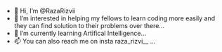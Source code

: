 - 👋 Hi, I’m @RazaRizvii
- 👀 I’m interested in helping my fellows to learn coding more easily and they can find solution to their problems over there...
- 🌱 I’m currently learning Artifical Intelligence...
- 📫 You can also reach me on insta raza_rizvi__ ...

<!---
RazaRizvii/RazaRizvii is a ✨ special ✨ repository because its `README.md` (this file) appears on your GitHub profile.
You can click the Preview link to take a look at your changes.
--->
